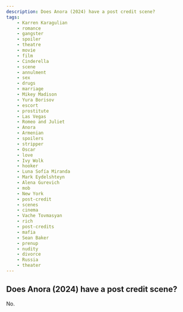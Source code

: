 ```yaml
---
description: Does Anora (2024) have a post credit scene?
tags: 
    - Karren Karagulian
    - romance
    - gangster
    - spoiler
    - theatre
    - movie
    - film
    - Cinderella
    - scene
    - annulment
    - sex
    - drugs
    - marriage
    - Mikey Madison
    - Yura Borisov
    - escort
    - prostitute
    - Las Vegas
    - Romeo and Juliet
    - Anora
    - Armenian
    - spoilers
    - stripper
    - Oscar
    - love
    - Ivy Wolk
    - hooker
    - Luna Sofía Miranda
    - Mark Eydelshteyn
    - Alena Gurevich
    - mob
    - New York
    - post-credit
    - scenes
    - cinema
    - Vache Tovmasyan
    - rich
    - post-credits
    - mafia
    - Sean Baker
    - prenup
    - nudity
    - divorce
    - Russia
    - theater
---
```


## Does Anora (2024) have a post credit scene?

No.
